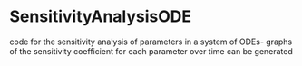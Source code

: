# SensitivityAnalysisODE
code for the sensitivity analysis of parameters in a system of ODEs- graphs of the sensitivity coefficient for each parameter over time can be generated
